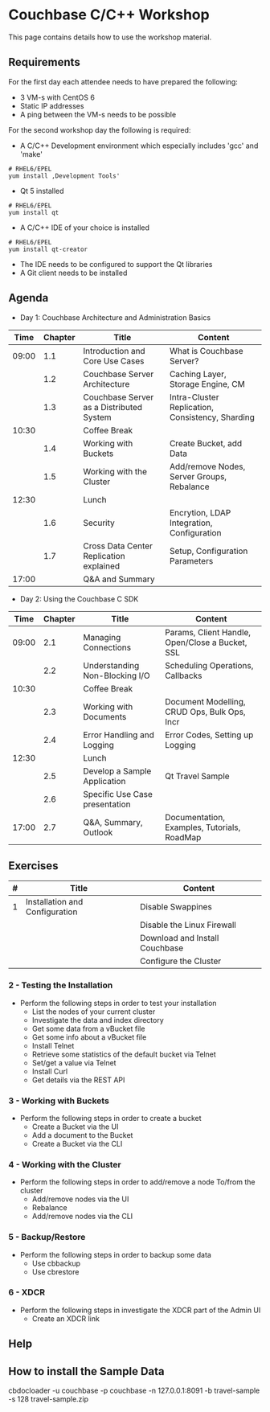 # Couchbase C/C++ Workshop

This page contains details how to use the workshop material.

## Requirements

For the first day each attendee needs to have prepared the following:

* 3 VM-s with CentOS 6
* Static IP addresses
* A ping between the VM-s needs to be possible

For the second workshop day the following is required:

* A C/C++ Development environment which especially includes 'gcc' and 'make'

```
# RHEL6/EPEL
yum install ‚Development Tools'
```

* Qt 5 installed

```
# RHEL6/EPEL
yum install qt
```

* A C/C++ IDE of your choice is installed

```
# RHEL6/EPEL
yum install qt-creator
```

* The IDE needs to be configured to support the Qt libraries
* A Git client needs to be installed

## Agenda

* Day 1: Couchbase Architecture and Administration Basics

| Time            | Chapter       | Title                                   | Content                                          |
| --------------- | ------------- | --------------------------------------- | ------------------------------------------------ |
| 09:00           | 1.1           | Introduction and Core Use Cases         | What is Couchbase Server?                        |
|                 | 1.2           | Couchbase Server Architecture           | Caching Layer, Storage Engine, CM                |
|                 | 1.3           | Couchbase Server as a Distributed System| Intra-Cluster Replication, Consistency, Sharding |
| 10:30           |               | Coffee Break                            |                                                  |
|                 | 1.4           | Working with Buckets                    | Create Bucket, add Data                          |
|                 | 1.5           | Working with the Cluster                | Add/remove Nodes, Server Groups, Rebalance       |
| 12:30           |               | Lunch                                   |                                                  |
|                 | 1.6           | Security                                | Encrytion, LDAP Integration, Configuration       |
|                 | 1.7           | Cross Data Center Replication explained | Setup, Configuration Parameters                  |
| 17:00           |               | Q&A and Summary                         |                                                  |

* Day 2: Using the Couchbase C SDK

| Time            | Chapter       | Title                                   | Content                                          |
| --------------- | ------------- | --------------------------------------- | ------------------------------------------------ |
| 09:00           | 2.1           | Managing Connections                    | Params, Client Handle, Open/Close a Bucket, SSL  |
|                 | 2.2           | Understanding Non-Blocking I/O          | Scheduling Operations, Callbacks                 |
| 10:30           |               | Coffee Break                            |                                                  |
|                 | 2.3           | Working with Documents                  | Document Modelling, CRUD Ops, Bulk Ops, Incr     |
|                 | 2.4           | Error Handling and Logging              | Error Codes, Setting up Logging                  |
| 12:30           |               | Lunch                                   |                                                  |
|                 | 2.5           | Develop a Sample Application            | Qt Travel Sample                                 |
|                 | 2.6           | Specific Use Case presentation          |                                                  |
| 17:00           | 2.7           | Q&A, Summary, Outlook                   | Documentation, Examples, Tutorials, RoadMap      |


## Exercises

| #               | Title                                  | Content                                      | 
| --------------- | -------------------------------------- | -------------------------------------------- |
| 1               | Installation and Configuration         | Disable Swappines | 
|                 |                                        | Disable the Linux Firewall |
|                 |                                        | Download and Install Couchbase |
|                 |                                        | Configure the Cluster |



### 2 - Testing the Installation

* Perform the following steps in order to test your installation
  * List the nodes of your current cluster
  * Investigate the data and index directory
  * Get some data from a vBucket file
  * Get some info about a vBucket file
  * Install Telnet
  * Retrieve some statistics of the default bucket via Telnet
  * Set/get a value via Telnet
  * Install Curl
  * Get details via the REST API

### 3 - Working with Buckets

* Perform the following steps in order to create a bucket
  * Create a Bucket via the UI
  * Add a document to the Bucket
  * Create a Bucket via the CLI

### 4 - Working with the Cluster

* Perform the following steps in order to add/remove a node 
To/from the cluster
  * Add/remove nodes via the UI
  * Rebalance
  * Add/remove nodes via the CLI

### 5 - Backup/Restore

* Perform the following steps in order to backup some data
  * Use cbbackup
  * Use cbrestore

### 6 - XDCR

* Perform the following steps in investigate the XDCR part 
of the Admin UI
  * Create an XDCR link



## Help

## How to install the Sample Data

cbdocloader -u couchbase -p couchbase -n 127.0.0.1:8091 -b travel-sample -s 128 travel-sample.zip

